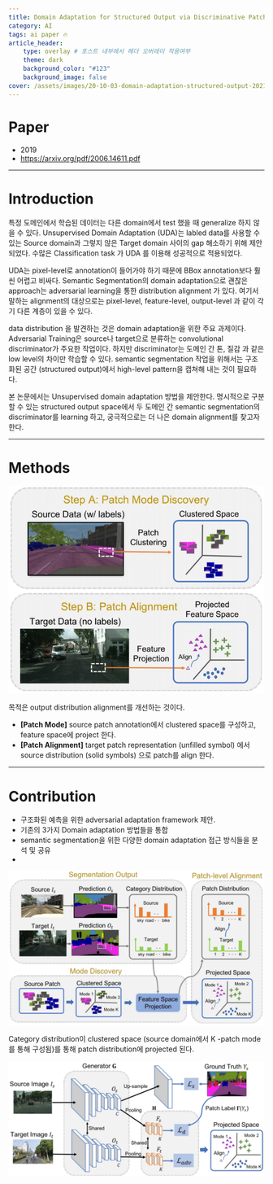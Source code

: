 ```yaml
---
title: Domain Adaptation for Structured Output via Discriminative Patch Representations
category: AI
tags: ai paper 🔥
article_header:
    type: overlay # 포스트 내부에서 헤더 오버레이 적용여부
    theme: dark
    background_color: "#123"
    background_image: false
cover: /assets/images/20-10-03-domain-adaptation-structured-output-2021-09-04-18-45-52.png
---
```


<!--more-->

# Paper

- 2019
- https://arxiv.org/pdf/2006.14611.pdf

---

# Introduction

특정 도메인에서 학습된 데이터는 다른 domain에서 test 했을 때 generalize 하지 않을 수 있다. Unsupervised Domain Adaptation (UDA)는 labled data를 사용할 수 있는 Source domain과 그렇지 않은 Target domain 사이의 gap 해소하기 위해 제안되었다. 수많은 Classification task 가 UDA 를 이용해 성공적으로 적용되었다. 

UDA는 pixel-level로 annotation이 들어가야 하기 때문에 BBox annotation보다 훨씬 어렵고 비싸다. Semantic Segmentation의 domain adaptation으로 괜찮은 approach는 adversarial learning을 통한 distribution alignment 가 있다. 여기서 말하는 alignment의 대상으로는 pixel-level, feature-level, output-level 과 같이 각기 다른 계층이 있을 수 있다.

data distribution 을 발견하는 것은 domain adaptation을 위한 주요 과제이다. Adversarial Training은 source나 target으로 분류하는 convolutional discriminator가 주요한 작업이다. 하지만 discriminator는 도메인 간 톤, 질감 과 같은 low level의 차이만 학습할 수 있다. semantic segmentation 작업을 위해서는 구조화된 공간 (structured output)에서 high-level pattern을 캡쳐해 내는 것이 필요하다. 

본 논문에서는 Unsupervised domain adaptation 방법을 제안한다.  명시적으로 구분할 수 있는 structured output space에서 두 도메인 간 semantic segmentation의 discriminator를 learning 하고, 궁극적으로는 더 나은 domain alignment를 찾고자 한다.

---

# Methods

![](/assets/images/20-10-03-domain-adaptation-structured-output-2021-09-04-18-45-52.png)

목적은 output distribution alignment를 개선하는 것이다.

- **[Patch Mode]** source patch annotation에서 clustered space를 구성하고, feature space에 project 한다.
- **[Patch Alignment]** target patch representation (unfilled symbol) 에서 source distribution (solid symbols) 으로 patch를 align 한다.

---

# Contribution

- 구조화된 예측을 위한 adversarial adaptation framework 제안. 
- 기존의 3가지 Domain adaptation 방법들을 통합
- semantic segmentation을 위한 다양한 domain adaptation 접근 방식들을 분석 및 공유
- 
![](/assets/images/20-10-03-domain-adaptation-structured-output-2021-09-04-18-46-27.png)

Category distribution이 clustered space (source domain에서 K -patch mode를 통해 구성됨)를 통해  patch distribution에 projected 된다.

![](/assets/images/20-10-03-domain-adaptation-structured-output-2021-09-04-18-46-32.png)
